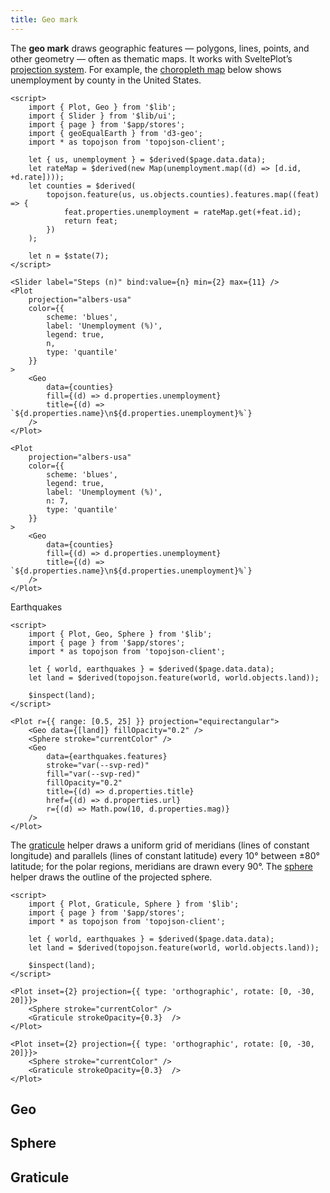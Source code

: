 ```yaml
---
title: Geo mark
---
```


The **geo mark** draws geographic features — polygons, lines, points, and other geometry — often as thematic maps. It works with SveltePlot’s [projection system](/features/projections). For example, the [choropleth map](https://en.wikipedia.org/wiki/Choropleth_map) below shows unemployment by county in the United States.

```svelte live
<script>
    import { Plot, Geo } from '$lib';
    import { Slider } from '$lib/ui';
    import { page } from '$app/stores';
    import { geoEqualEarth } from 'd3-geo';
    import * as topojson from 'topojson-client';

    let { us, unemployment } = $derived($page.data.data);
    let rateMap = $derived(new Map(unemployment.map((d) => [d.id, +d.rate])));
    let counties = $derived(
        topojson.feature(us, us.objects.counties).features.map((feat) => {
            feat.properties.unemployment = rateMap.get(+feat.id);
            return feat;
        })
    );

    let n = $state(7);
</script>

<Slider label="Steps (n)" bind:value={n} min={2} max={11} />
<Plot
    projection="albers-usa"
    color={{
        scheme: 'blues',
        label: 'Unemployment (%)',
        legend: true,
        n,
        type: 'quantile'
    }}
>
    <Geo
        data={counties}
        fill={(d) => d.properties.unemployment}
        title={(d) => `${d.properties.name}\n${d.properties.unemployment}%`}
    />
</Plot>
```

```svelte
<Plot
    projection="albers-usa"
    color={{
        scheme: 'blues',
        legend: true,
        label: 'Unemployment (%)',
        n: 7,
        type: 'quantile'
    }}
>
    <Geo
        data={counties}
        fill={(d) => d.properties.unemployment}
        title={(d) => `${d.properties.name}\n${d.properties.unemployment}%`}
    />
</Plot>
```

Earthquakes

```svelte live
<script>
    import { Plot, Geo, Sphere } from '$lib';
    import { page } from '$app/stores';
    import * as topojson from 'topojson-client';

    let { world, earthquakes } = $derived($page.data.data);
    let land = $derived(topojson.feature(world, world.objects.land));

    $inspect(land);
</script>

<Plot r={{ range: [0.5, 25] }} projection="equirectangular">
    <Geo data={[land]} fillOpacity="0.2" />
    <Sphere stroke="currentColor" />
    <Geo
        data={earthquakes.features}
        stroke="var(--svp-red)"
        fill="var(--svp-red)"
        fillOpacity="0.2"
        title={(d) => d.properties.title}
        href={(d) => d.properties.url}
        r={(d) => Math.pow(10, d.properties.mag)}
    />
</Plot>
```

The [graticule](/marks/geo#Graticule) helper draws a uniform grid of meridians (lines of constant longitude) and parallels (lines of constant latitude) every 10° between ±80° latitude; for the polar regions, meridians are drawn every 90°. The [sphere](/marks/geo#Sphere) helper draws the outline of the projected sphere.

```svelte live
<script>
    import { Plot, Graticule, Sphere } from '$lib';
    import { page } from '$app/stores';
    import * as topojson from 'topojson-client';

    let { world, earthquakes } = $derived($page.data.data);
    let land = $derived(topojson.feature(world, world.objects.land));

    $inspect(land);
</script>

<Plot inset={2} projection={{ type: 'orthographic', rotate: [0, -30, 20]}}>
    <Sphere stroke="currentColor" />
    <Graticule strokeOpacity={0.3}  />
</Plot>
```

```svelte
<Plot inset={2} projection={{ type: 'orthographic', rotate: [0, -30, 20]}}>
    <Sphere stroke="currentColor" />
    <Graticule strokeOpacity={0.3}  />
</Plot>
```

## Geo

## Sphere

## Graticule
